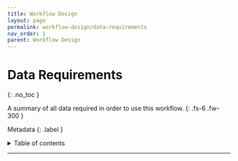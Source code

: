 ```yaml
---
title: Workflow Design
layout: page
permalink: workflow-design/data-requirements
nav_order: 1
parent: Workflow Design
---
```


# Data Requirements
{: .no_toc }

A summary of all data required in order to use this workflow.
{: .fs-6 .fw-300 }

Metadata
{: .label }

<details markdown="block">
  <summary>
    Table of contents
  </summary>
  {: .text-delta }
1. TOC
{:toc}
</details>

---